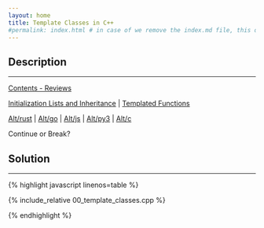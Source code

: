 ```yaml
---
layout: home
title: Template Classes in C++
#permalink: index.html # in case of we remove the index.md file, this doc will be the index page
---
```


<div class="row">
<div class="columnStmt" markdown="1">

## Description
------

[Contents - Reviews](../README.md)

[Initialization Lists and Inheritance](./100_initialization_lists.md) | [Templated Functions](./100_templated_functions.md)

[Alt/rust](./hello.c) | [Alt/go](./hello.c) | [Alt/js](./Alt_js/README.html) | [Alt/py3](./Alt_py3/README.md) | [Alt/c](./00_struct.cpp)



Continue or Break?





</div>
<div class="columnSol" markdown="1">

## Solution
------

{% highlight javascript linenos=table %}

{% include_relative 00_template_classes.cpp %}

{% endhighlight %}

</div>
</div>